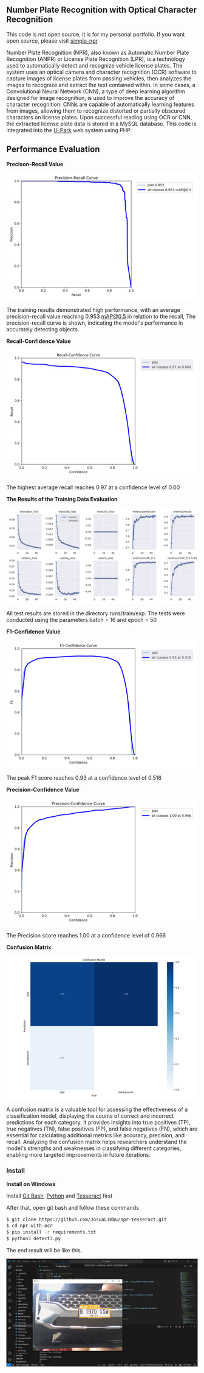 ## Number Plate Recognition with Optical Character Recognition

This code is not open source, it is for my personal portfolio. If you want open source, please visit [simple-npr](https://github.com/JosuaLimbu/npr-tesseract)

Number Plate Recognition (NPR), also known as Automatic Number Plate Recognition (ANPR) or License Plate Recognition (LPR), is a technology used to automatically detect and recognize vehicle license plates. The system uses an optical camera and character recognition (OCR) software to capture images of license plates from passing vehicles, then analyzes the images to recognize and extract the text contained within. In some cases, a Convolutional Neural Network (CNN), a type of deep learning algorithm designed for image recognition, is used to improve the accuracy of character recognition. CNNs are capable of automatically learning features from images, allowing them to recognize distorted or partially obscured characters on license plates. Upon successful reading using OCR or CNN, the extracted license plate data is stored in a MySQL database. This code is integrated into the [U-Park](https://github.com/JosuaLimbu/u-park/) web system using PHP.

## Performance Evaluation

**Precison-Recall Value**

![Precison-Recall Value](img/PR_curve.png)

The training results demonstrated high performance, with an average precision-recall value reaching 0.953 mAP@0.5 in relation to the recall, The precision-recall curve is shown, indicating the model's performance in accurately detecting objects.

**Recall-Confidence Value**

![Recall-Confidence Value](img/R_curve.png)

The highest average recall reaches 0.97 at a confidence level of 0.00

**The Results of the Training Data Evaluation**

![Result](img/results.png)

All test results are stored in the directory runs/train/exp. The tests were conducted using the parameters batch = 16 and epoch = 50

**F1-Confidence Value**

![F1-Confidence Value](img/F1_curve.png)

The peak F1 score reaches 0.93 at a confidence level of 0.516

**Precision-Confidence Value**

![Precision-Confidence Value](img/P_curve.png)

The Precision score reaches 1.00 at a confidence level of 0.966

**Confusion Matrix**

![Confusion Matrix](img/confusion_matrix.png)

A confusion matrix is a valuable tool for assessing the effectiveness of a classification model, displaying the counts of correct and incorrect predictions for each category. It provides insights into true positives (TP), true negatives (TN), false positives (FP), and false negatives (FN), which are essential for calculating additional metrics like accuracy, precision, and recall. Analyzing the confusion matrix helps researchers understand the model's strengths and weaknesses in classifying different categories, enabling more targeted improvements in future iterations.

### Install

**Install on Windows**

Install [Git Bash](https://git-scm.com/downloads), [Python](https://www.python.org/downloads/) and [Tesseract](https://sourceforge.net/projects/tesseract-ocr.mirror/) first

After that, open git bash and follow these commands

```bash
$ git clone https://github.com/JosuaLimbu/npr-tesseract.git
$ cd npr-with-ocr
$ pip install -r requirements.txt
$ python3 detect3.py
```

The end result will be like this.

![Result](img/Result.jpg)
